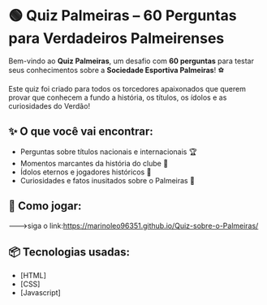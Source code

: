 # 🟢 Quiz Palmeiras – 60 Perguntas para Verdadeiros Palmeirenses

Bem-vindo ao **Quiz Palmeiras**, um desafio com **60 perguntas** para testar seus conhecimentos sobre a **Sociedade Esportiva Palmeiras**! ⚽️

Este quiz foi criado para todos os torcedores apaixonados que querem provar que conhecem a fundo a história, os títulos, os ídolos e as curiosidades do Verdão!

## ✨ O que você vai encontrar:
- Perguntas sobre títulos nacionais e internacionais 🏆  
- Momentos marcantes da história do clube 📖  
- Ídolos eternos e jogadores históricos 👑  
- Curiosidades e fatos inusitados sobre o Palmeiras 💚  

## 🚀 Como jogar:
--->siga o link:https://marinoleo96351.github.io/Quiz-sobre-o-Palmeiras/

## 📦 Tecnologias usadas:
- [HTML]
- [CSS]
- [Javascript]
